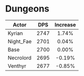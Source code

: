 # Dungeons
| Actor | DPS | Increase |
|---|:---:|:---:|
|Kyrian|2747|1.74%|
|Night_Fae|2701|0.04%|
|Base|2700|0.00%|
|Necrolord|2695|-0.19%|
|Venthyr|2677|-0.85%|
